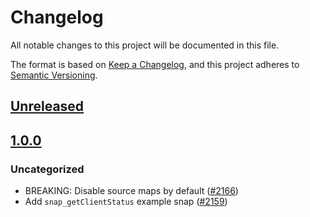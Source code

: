 # Changelog

All notable changes to this project will be documented in this file.

The format is based on [Keep a Changelog](https://keepachangelog.com/en/1.0.0/),
and this project adheres to [Semantic Versioning](https://semver.org/spec/v2.0.0.html).

## [Unreleased]

## [1.0.0]

### Uncategorized

- BREAKING: Disable source maps by default ([#2166](https://github.com/MetaMask/snaps-skunkworks.git/pull/2166))
- Add `snap_getClientStatus` example snap ([#2159](https://github.com/MetaMask/snaps-skunkworks.git/pull/2159))

[Unreleased]: https://github.com/MetaMask/snaps-skunkworks.git/compare/@metamask/client-status-example-snap@1.0.0...HEAD
[1.0.0]: https://github.com/MetaMask/snaps-skunkworks.git/releases/tag/@metamask/client-status-example-snap@1.0.0
